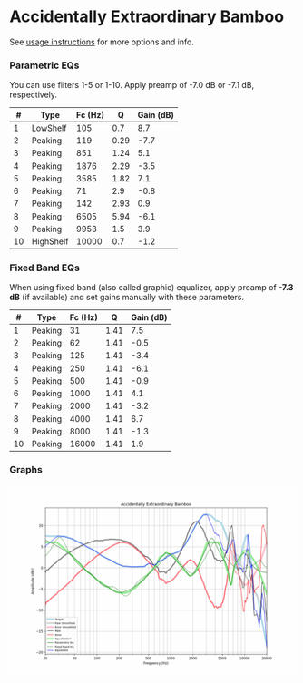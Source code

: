 # Accidentally Extraordinary Bamboo
See [usage instructions](https://github.com/jaakkopasanen/AutoEq#usage) for more options and info.

### Parametric EQs
You can use filters 1-5 or 1-10. Apply preamp of -7.0 dB or -7.1 dB, respectively.

|   # | Type      |   Fc (Hz) |    Q |   Gain (dB) |
|-----|-----------|-----------|------|-------------|
|   1 | LowShelf  |       105 | 0.7  |         8.7 |
|   2 | Peaking   |       119 | 0.29 |        -7.7 |
|   3 | Peaking   |       851 | 1.24 |         5.1 |
|   4 | Peaking   |      1876 | 2.29 |        -3.5 |
|   5 | Peaking   |      3585 | 1.82 |         7.1 |
|   6 | Peaking   |        71 | 2.9  |        -0.8 |
|   7 | Peaking   |       142 | 2.93 |         0.9 |
|   8 | Peaking   |      6505 | 5.94 |        -6.1 |
|   9 | Peaking   |      9953 | 1.5  |         3.9 |
|  10 | HighShelf |     10000 | 0.7  |        -1.2 |

### Fixed Band EQs
When using fixed band (also called graphic) equalizer, apply preamp of **-7.3 dB** (if available) and set gains manually with these parameters.

|   # | Type    |   Fc (Hz) |    Q |   Gain (dB) |
|-----|---------|-----------|------|-------------|
|   1 | Peaking |        31 | 1.41 |         7.5 |
|   2 | Peaking |        62 | 1.41 |        -0.5 |
|   3 | Peaking |       125 | 1.41 |        -3.4 |
|   4 | Peaking |       250 | 1.41 |        -6.1 |
|   5 | Peaking |       500 | 1.41 |        -0.9 |
|   6 | Peaking |      1000 | 1.41 |         4.1 |
|   7 | Peaking |      2000 | 1.41 |        -3.2 |
|   8 | Peaking |      4000 | 1.41 |         6.7 |
|   9 | Peaking |      8000 | 1.41 |        -1.3 |
|  10 | Peaking |     16000 | 1.41 |         1.9 |

### Graphs
![](./Accidentally%20Extraordinary%20Bamboo.png)
